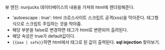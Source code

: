 뷰 엔진: nunjucks
  데이터베이스의 내용을 가져와 html에 렌더링해준다.
  - 'autoescape : true': html 크로스사이트 스크립트 공격(xss)을 막아준다. 태그형식으로 스크립트 주입하는 것을 막아줌.
  - 해당 부분을 false로 변경하면 태그가 html로 변환되어 출려된다.
  - 해당 속성은 true가 default값이다.
  - ```{{aaa | safe}}```하면 html에서 태그로 된 값이 출력된다.
  **sql injection** 찾아보기.